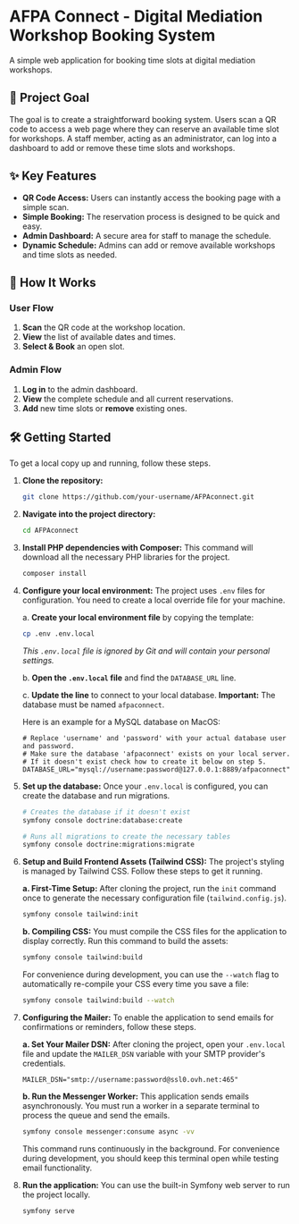 # AFPA Connect - Digital Mediation Workshop Booking System

A simple web application for booking time slots at digital mediation workshops.

## 🎯 Project Goal

The goal is to create a straightforward booking system. Users scan a QR code to access a web page where they can reserve an available time slot for workshops. A staff member, acting as an administrator, can log into a dashboard to add or remove these time slots and workshops.

## ✨ Key Features

-   **QR Code Access:** Users can instantly access the booking page with a simple scan.
-   **Simple Booking:** The reservation process is designed to be quick and easy.
-   **Admin Dashboard:** A secure area for staff to manage the schedule.
-   **Dynamic Schedule:** Admins can add or remove available workshops and time slots as needed.

## 🚀 How It Works

### User Flow
1.  **Scan** the QR code at the workshop location.
2.  **View** the list of available dates and times.
3.  **Select & Book** an open slot.

### Admin Flow
1.  **Log in** to the admin dashboard.
2.  **View** the complete schedule and all current reservations.
3.  **Add** new time slots or **remove** existing ones.

## 🛠️ Getting Started

To get a local copy up and running, follow these steps.

1.  **Clone the repository:**
    ```sh
    git clone https://github.com/your-username/AFPAconnect.git
    ```

2.  **Navigate into the project directory:**
    ```sh
    cd AFPAconnect
    ```

3.  **Install PHP dependencies with Composer:**
    This command will download all the necessary PHP libraries for the project.
    ```sh
    composer install
    ```

4.  **Configure your local environment:**
    The project uses `.env` files for configuration. You need to create a local override file for your machine.

    a. **Create your local environment file** by copying the template:
    ```sh
    cp .env .env.local
    ```
    *This `.env.local` file is ignored by Git and will contain your personal settings.*

    b. **Open the `.env.local` file** and find the `DATABASE_URL` line.

    c. **Update the line** to connect to your local database. **Important:** The database must be named `afpaconnect`.

    Here is an example for a MySQL database on MacOS:
    ```env
    # Replace 'username' and 'password' with your actual database user and password.
    # Make sure the database 'afpaconnect' exists on your local server.
    # If it doesn't exist check how to create it below on step 5.
    DATABASE_URL="mysql://username:password@127.0.0.1:8889/afpaconnect"
    ```

5.  **Set up the database:**
    Once your `.env.local` is configured, you can create the database and run migrations.
    ```sh
    # Creates the database if it doesn't exist
    symfony console doctrine:database:create

    # Runs all migrations to create the necessary tables
    symfony console doctrine:migrations:migrate
    ```

6.  **Setup and Build Frontend Assets (Tailwind CSS):**
    The project's styling is managed by Tailwind CSS. Follow these steps to get it running.

    **a. First-Time Setup:**
    After cloning the project, run the `init` command once to generate the necessary configuration file (`tailwind.config.js`).
    ```sh
    symfony console tailwind:init
    ```

    **b. Compiling CSS:**
    You must compile the CSS files for the application to display correctly. Run this command to build the assets:
    ```sh
    symfony console tailwind:build
    ```

    For convenience during development, you can use the `--watch` flag to automatically re-compile your CSS every time you save a file:
    ```sh
    symfony console tailwind:build --watch
    ```

7.  **Configuring the Mailer:**
    To enable the application to send emails for confirmations or reminders, follow these steps.

    **a. Set Your Mailer DSN:**
    After cloning the project, open your `.env.local` file and update the `MAILER_DSN` variable with your SMTP provider's credentials.
    ```env
    MAILER_DSN="smtp://username:password@ssl0.ovh.net:465"
    ```

    **b. Run the Messenger Worker:**
    This application sends emails asynchronously. You must run a worker in a separate terminal to process the queue and send the emails.
    ```sh
    symfony console messenger:consume async -vv
    ```

    This command runs continuously in the background. For convenience during development, you should keep this terminal open while testing email functionality.

8.  **Run the application:**
    You can use the built-in Symfony web server to run the project locally.
    ```sh
    symfony serve
    ```
